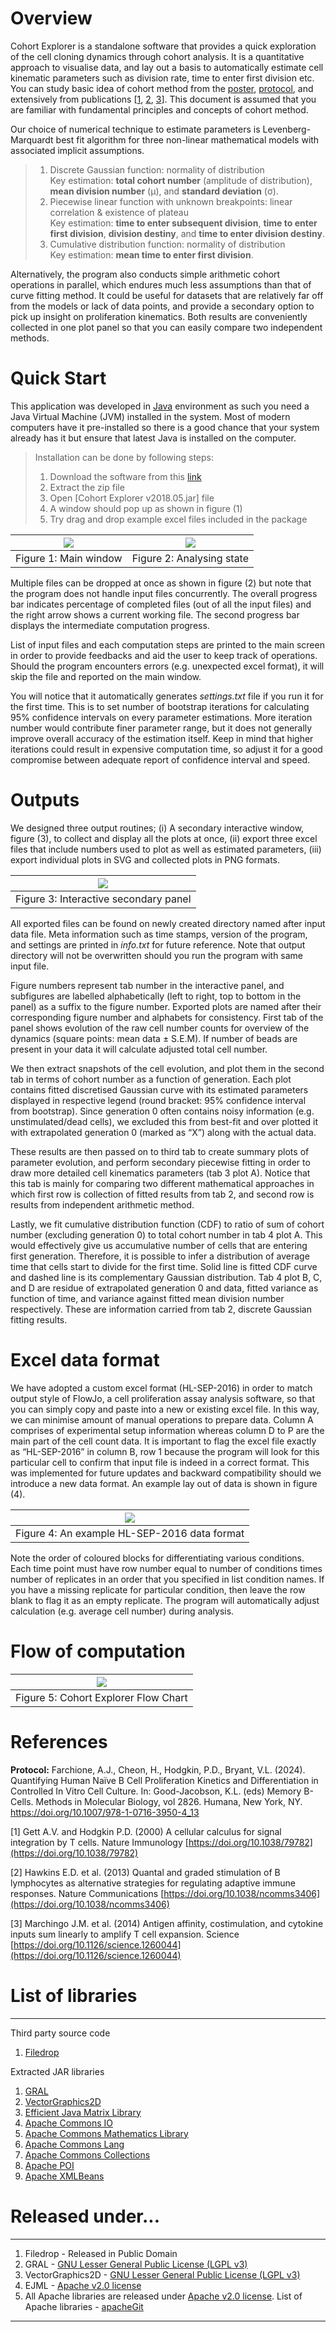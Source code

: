 # Overview
Cohort Explorer is a standalone software that provides a quick exploration of the cell cloning dynamics through cohort analysis. It is a quantitative approach to visualise data, and lay out a basis to automatically estimate cell kinematic parameters such as division rate, time to enter first division etc. You can study basic idea of cohort method from the [poster](https://github.com/hodgkinlab/cohort-method/blob/master/documents/Kan_cohort_poster.pdf), [protocol](https://doi.org/10.1007/978-1-0716-3950-4_13), and extensively from publications [[1](https://doi.org/10.1038/79782), [2](https://doi.org/10.1038/ncomms3406), [3](https://doi.org/10.1126/science.1260044)]. This document is assumed that you are familiar with fundamental principles and concepts of cohort method.

Our choice of numerical technique to estimate parameters is Levenberg-Marquardt best fit algorithm for three non-linear mathematical models with associated implicit assumptions.

> 1. Discrete Gaussian function: normality of distribution  
    Key estimation: __total cohort number__ (amplitude of distribution), __mean division number__ (&#956;), and __standard deviation__ (&#963;).
> 2. Piecewise linear function with unknown breakpoints: linear correlation & existence of plateau  
    Key estimation: __time to enter subsequent division__, __time to enter first division__, __division destiny__, and __time to enter division destiny__.
> 3. Cumulative distribution function: normality of distribution  
    Key estimation: __mean time to enter first division__.

Alternatively, the program also conducts simple arithmetic cohort operations in parallel, which endures much less assumptions than that of curve fitting method. It could be useful for datasets that are relatively far off from the models or lack of data points, and provide a secondary option to pick up insight on proliferation kinematics. Both results are conveniently collected in one plot panel so that you can easily compare two independent methods.

# Quick Start
This application was developed in [Java](https://www.java.com/) environment as such you need a Java Virtual Machine (JVM) installed in the system. Most of modern computers have it pre-installed so there is a good chance that your system already has it but ensure that latest Java is installed on the computer.

>Installation can be done by following steps:
> 1. Download the software from this [link](https://www.dropbox.com/s/vomnpogmf91sim1/cohort_explorer_v2018.05.zip?dl=0)
> 2. Extract the zip file
> 3. Open [Cohort Explorer v2018.05.jar] file
> 4. A window should pop up as shown in figure (1)
> 5. Try drag and drop example excel files included in the package

|  ![](./doc/READMEimg/MainWindow.png) |  ![](./doc/READMEimg/process.png) |
|:---:|:---:|
| Figure 1: Main window | Figure 2: Analysing state |
Multiple files can be dropped at once as shown in figure (2) but note that the program does not handle input files concurrently. The overall progress bar indicates percentage of completed files (out of all the input files) and the right arrow shows a current working file. The second progress bar displays the intermediate computation progress.

List of input files and each computation steps are printed to the main screen in order to provide feedbacks and aid the user to keep track of operations. Should the program encounters errors (e.g. unexpected excel format), it will skip the file and reported on the main window.

You will notice that it automatically generates *settings.txt* file if you run it for the first time. This is to set number of bootstrap iterations for calculating 95% confidence intervals on every parameter estimations. More iteration number would contribute finer parameter range, but it does not generally improve overall accuracy of the estimation itself. Keep in mind that higher iterations could result in expensive computation time, so adjust it for a good compromise between adequate report of confidence interval and speed.

# Outputs
We designed three output routines; (i) A secondary interactive window, figure (3), to collect and display all the plots at once, (ii) export three excel files that include numbers used to plot as well as estimated parameters, (iii) export individual plots in SVG and collected plots in PNG formats.

| ![](./doc/READMEimg/outputWindow.png)|
|:---:|
| Figure 3: Interactive secondary panel |

All exported files can be found on newly created directory named after input data file. Meta information such as time stamps, version of the program, and settings are printed in *info.txt* for future reference. Note that output directory will not be overwritten should you run the program with same input file.

Figure numbers represent tab number in the interactive panel, and subfigures are labelled alphabetically (left to right, top to bottom in the panel) as a suffix to the figure number. Exported plots are named after their corresponding figure number and alphabets for consistency.
First tab of the panel shows evolution of the raw cell number counts for overview of the dynamics (square points: mean data ± S.E.M). If number of beads are present in your data it will calculate adjusted total cell number.

We then extract snapshots of the cell evolution, and plot them in the second tab in terms of cohort number as a function of generation. Each plot contains fitted discretised Gaussian curve with its estimated parameters displayed in respective legend (round bracket: 95% confidence interval from bootstrap). Since generation 0 often contains noisy information (e.g. unstimulated/dead cells), we excluded this from best-fit and over plotted it with extrapolated generation 0 (marked as “X”) along with the actual data.

These results are then passed on to third tab to create summary plots of parameter evolution, and perform secondary piecewise fitting in order to draw more detailed cell kinematics parameters (tab 3 plot A). Notice that this tab is mainly for comparing two different mathematical approaches in which first row is collection of fitted results from tab 2, and second row is results from independent arithmetic method.

Lastly, we fit cumulative distribution function (CDF) to ratio of sum of cohort number (excluding generation 0) to total cohort number in tab 4 plot A. This would effectively give us accumulative number of cells that are entering first generation. Therefore, it is possible to infer a distribution of average time that cells start to divide for the first time. Solid line is fitted CDF curve and dashed line is its complementary Gaussian distribution. Tab 4 plot B, C, and D are residue of extrapolated generation 0 and data, fitted variance as function of time, and variance against fitted mean division number respectively. These are information carried from tab 2, discrete Gaussian fitting results.

# Excel data format
We have adopted a custom excel format (HL-SEP-2016) in order to match output style of FlowJo, a cell proliferation assay analysis software, so that you can simply copy and paste into a new or existing excel file. In this way, we can minimise amount of manual operations to prepare data. Column A comprises of experimental setup information whereas column D to P are the main part of the cell count data. It is important to flag the excel file exactly as “HL-SEP-2016” in column B, row 1 because the program will look for this particular cell to confirm that input file is indeed in a correct format. This was implemented for future updates and backward compatibility should we introduce a new data format. An example lay out of data is shown in figure (4).

| ![](./doc/READMEimg/FormatHLSEP2016-2.png)|
|:---:|
| Figure 4: An example HL-SEP-2016 data format |

Note the order of coloured blocks for differentiating various conditions. Each time point must have row number equal to number of conditions times number of replicates in an order that you specified in list condition names. If you have a missing replicate for particular condition, then leave the row blank to flag it as an empty replicate. The program will automatically adjust calculation (e.g. average cell number) during analysis.

# Flow of computation
| ![](./doc/READMEimg/cohortFlow.png)|
|:---:|
| Figure 5: Cohort Explorer Flow Chart |


# References
**Protocol:** Farchione, A.J., Cheon, H., Hodgkin, P.D., Bryant, V.L. (2024). Quantifying Human Naïve B Cell Proliferation Kinetics and Differentiation in Controlled In Vitro Cell Culture. In: Good-Jacobson, K.L. (eds) Memory B-Cells. Methods in Molecular Biology, vol 2826. Humana, New York, NY. https://doi.org/10.1007/978-1-0716-3950-4_13

[1] Gett A.V. and Hodgkin P.D. (2000) A cellular calculus for signal integration by T cells. Nature Immunology [https://doi.org/10.1038/79782](https://doi.org/10.1038/79782)

[2] Hawkins E.D. et al. (2013) Quantal and graded stimulation of B lymphocytes as alternative strategies for regulating adaptive immune responses. Nature Communications [https://doi.org/10.1038/ncomms3406](https://doi.org/10.1038/ncomms3406)

[3] Marchingo J.M. et al. (2014) Antigen affinity, costimulation, and cytokine inputs sum linearly to amplify T cell expansion. Science [https://doi.org/10.1126/science.1260044](https://doi.org/10.1126/science.1260044)



# List of libraries
---
Third party source code
1. [Filedrop](http://iharder.sourceforge.net/current/java/filedrop/)

Extracted JAR libraries
1. [GRAL](https://github.com/eseifert/gral)
2. [VectorGraphics2D](https://github.com/eseifert/vectorgraphics2d)
3. [Efficient Java Matrix Library](http://ejml.org/wiki/index.php?title=Main_Page)
4. [Apache Commons IO](https://commons.apache.org/proper/commons-io/index.html)
5. [Apache Commons Mathematics Library](http://commons.apache.org/proper/commons-math/)
6. [Apache Commons Lang](https://commons.apache.org/proper/commons-lang/)
7. [Apache Commons Collections](https://commons.apache.org/proper/commons-collections/)
8. [Apache POI](https://poi.apache.org/)
9. [Apache XMLBeans](https://xmlbeans.apache.org/index.html)

# Released under...
---
1. Filedrop - Released in Public Domain
2. GRAL - [​GNU Lesser General Public License (LGPL v3)](http://www.gnu.org/licenses/lgpl-3.0.html)
3. VectorGraphics2D - [GNU Lesser General Public License (LGPL v3)](http://www.gnu.org/licenses/lgpl-3.0.html)
4. EJML - [Apache v2.0 license](https://www.apache.org/licenses/LICENSE-2.0)
5. All Apache libraries are released under [Apache v2.0 license](https://www.apache.org/licenses/LICENSE-2.0). List of Apache libraries - [apacheGit](http://git.apache.org/)

---

[//]: # (# TODOs)

[//]: # (## 8-Aug-2017)

[//]: # (---)

[//]: # (Core Features)

[//]: # (1. ~~Add estimation of distribution for time to first division as Figure 4D~~)

[//]: # (2. ~~Read the number of bootstrap iterations form a text file~~)

[//]: # (3. Implement a proper handling of mean division number without cells in generation zero)

[//]: # (4. Fit arithmetic plots &#40;e.g. same piece-wise fit for death time&#41;?)

[//]: # ()
[//]: # (UX Features)

[//]: # (1. ~~Print first time point for excel outputs specifically in Mean Division Number tab~~)

[//]: # (2. ~~Error handling & report to main window to provide a "guide"~~)

[//]: # (3. Domain zoom in feature [box zoom in])

[//]: # (4. Keep it simple : "prop. beads gated" removed or keep?)

[//]: # (5. Better plot export formats)

[//]: # (6. Option to choose axis range &#40;individually&#41;)

[//]: # (7. Option to change axis scale &#40;e.g. logarithmic&#41;)

[//]: # (8. Option to set different colour scheme)
